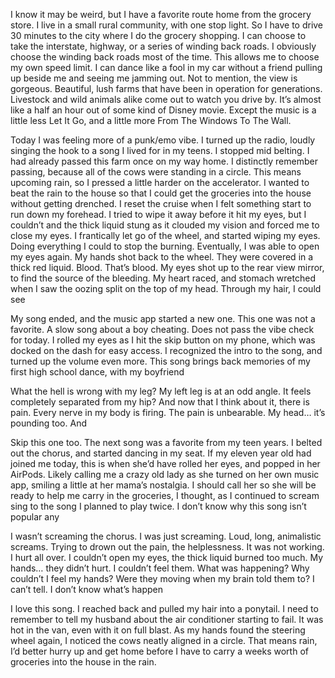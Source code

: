 I know it may be weird, but I have a favorite route home from the grocery store. I live in a small rural community, with one stop light. So I have to drive 30 minutes to the city where I do the grocery shopping. I can choose to take the interstate, highway, or a series of winding back roads. I obviously choose the winding back roads most of the time. This allows me to choose my own speed limit. I can dance like a fool in my car without a friend pulling up beside me and seeing me jamming out. Not to mention, the view is gorgeous. Beautiful, lush farms that have been in operation for generations. Livestock and wild animals alike come out to watch you drive by. It’s almost like a half an hour out of some kind of Disney movie. Except the music is a little less Let It Go, and a little more From The Windows To The Wall. 
      
Today I was feeling more of a punk/emo vibe. I turned up the radio, loudly singing the hook to a song I lived for in my teens. I stopped mid belting. I had already passed this farm once on my way home. I distinctly remember passing, because all of the cows were standing in a circle. This means upcoming rain, so I pressed a little harder on the accelerator. I wanted to beat the rain to the house so that I could get the groceries into the house without getting drenched. I reset the cruise when I felt something start to run down my forehead. I tried to wipe it away before it hit my eyes, but I couldn’t and the thick liquid stung as it clouded my vision and forced me to close my eyes. I frantically let go of the wheel, and started wiping my eyes. Doing everything I could to stop the burning. Eventually, I was able to open my eyes again. My hands shot back to the wheel. They were covered in a thick red liquid. Blood. That’s blood. My eyes shot up to the rear view mirror, to find the source of the bleeding. My heart raced, and stomach wretched when I saw the oozing split on the top of my head. Through my hair, I could see

My song ended, and the music app started a new one. This one was not a favorite. A slow song about a boy cheating. Does not pass the vibe check for today. I rolled my eyes as I hit the skip button on my phone, which was docked on the dash for easy access. I recognized the intro to the song, and turned up the volume even more. This song brings back memories of my first high school dance, with my boyfriend

What the hell is wrong with my leg? My left leg is at an odd angle. It feels completely separated from my hip? And now that I think about it, there is pain. Every nerve in my body is firing. The pain is unbearable. My head… it’s pounding too. And

Skip this one too. The next song was a favorite from my teen years. I belted out the chorus, and started dancing in my seat. If my eleven year old had joined me today, this is when she’d have rolled her eyes, and popped in her AirPods. Likely calling me a crazy old lady as she turned on her own music app, smiling a little at her mama’s nostalgia. I should call her so she will be ready to help me carry in the groceries, I thought, as I continued to scream sing to the song I planned to play twice. I don’t know why this song isn’t popular any

I wasn’t screaming the chorus. I was just screaming.  Loud, long, animalistic screams. Trying to drown out the pain, the helplessness. It was not working. I hurt all over. I couldn’t open my eyes, the thick liquid burned too much. My hands… they didn’t hurt. I couldn’t feel them. What was happening? Why couldn’t I feel my hands? Were they moving when my brain told them to? I can’t tell. I don’t know what’s happen 

I love this song. I reached back and pulled my hair into a ponytail. I need to remember to tell my husband about the air conditioner starting to fail. It was hot in the van, even with it on full blast. As my hands found the steering wheel again, I noticed the cows neatly aligned in a circle. That means rain, I’d better hurry up and get home before I have to carry a weeks worth of groceries into the house in the rain.